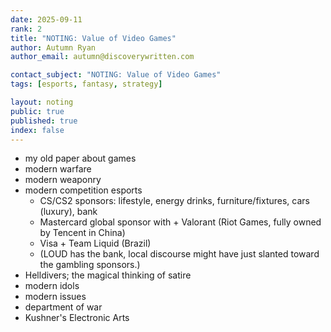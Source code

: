 ```yaml
---
date: 2025-09-11
rank: 2
title: "NOTING: Value of Video Games"
author: Autumn Ryan
author_email: autumn@discoverywritten.com

contact_subject: "NOTING: Value of Video Games"
tags: [esports, fantasy, strategy]

layout: noting
public: true
published: true
index: false
---
```


- my old paper about games
- modern warfare
- modern weaponry
- modern competition esports
  - CS/CS2 sponsors: lifestyle, energy drinks, furniture/fixtures, cars (luxury), bank
  - Mastercard global sponsor with + Valorant (Riot Games, fully owned by Tencent in China)
  - Visa + Team Liquid (Brazil)
  - (LOUD has the bank, local discourse might have just slanted toward the gambling sponsors.)
- Helldivers; the magical thinking of satire
- modern idols
- modern issues
- department of war
- Kushner's Electronic Arts
